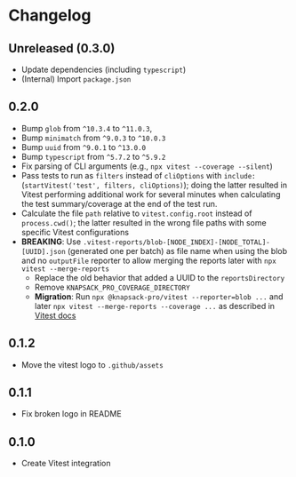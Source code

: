 # Changelog

## Unreleased (0.3.0)

- Update dependencies (including `typescript`)
- (Internal) Import `package.json`

## 0.2.0

- Bump `glob` from `^10.3.4` to `^11.0.3`,
- Bump `minimatch` from `^9.0.3` to `^10.0.3`
- Bump `uuid` from `^9.0.1` to `^13.0.0`
- Bump `typescript` from `^5.7.2` to `^5.9.2`
- Fix parsing of CLI arguments (e.g., `npx vitest --coverage --silent`)
- Pass tests to run as `filters` instead of `cliOptions` with `include:` (`startVitest('test', filters, cliOptions)`); doing the latter resulted in Vitest performing additional work for several minutes when calculating the test summary/coverage at the end of the test run.
- Calculate the file `path` relative to `vitest.config.root` instead of `process.cwd()`; the latter resulted in the wrong file paths with some specific Vitest configurations
- **BREAKING**: Use `.vitest-reports/blob-[NODE_INDEX]-[NODE_TOTAL]-[UUID].json` (generated one per batch) as file name when using the blob and no `outputFile` reporter to allow merging the reports later with `npx vitest --merge-reports`
  - Replace the old behavior that added a UUID to the `reportsDirectory`
  - Remove `KNAPSACK_PRO_COVERAGE_DIRECTORY`
  - **Migration**: Run `npx @knapsack-pro/vitest --reporter=blob ...` and later `npx vitest --merge-reports --coverage ...` as described in [Vitest docs](https://vitest.dev/guide/reporters.html#blob-reporter)

## 0.1.2

- Move the vitest logo to `.github/assets`

## 0.1.1

- Fix broken logo in README

## 0.1.0

- Create Vitest integration
